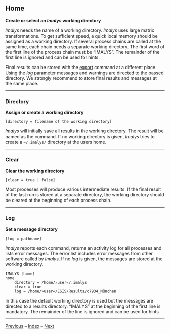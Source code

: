 ## Home

**Create or select an *Imalys* working directory**

*Imalys* needs the name of a working directory. *Imalys* uses large matrix transformations. To get sufficient speed, a quick local memory should be assigned as a working directory. If several process chains are called at the same time, each chain needs a separate working directory. The first word of the first line of the process chain must be “IMALYS”. The remainder of the first line is ignored and can be used for hints.

Final results can be stored with the [export](11_Export.md) command at a different place. Using the *log* parameter messages and warnings are directed to the passed directory. We strongly recommend to store final results and messages at the same place. 

------

### Directory

**Assign or create a working directory**

`[directory = filename of the working directory]`

*Imalys* will initially save all results in the working directory. The result will be named as the command. If no working directory is given, *Imalys* tries to create a `~/.imalys/` directory at the users home.

------

### Clear

**Clear the working directory**

`[clear = true | false]`

Most processes will produce various intermediate results. If the final result of the last run is stored at a separate directory, the working directory should be cleared at the beginning of each process chain.

-----

### Log

**Set a message directory**

`[log = pathname]`

*Imalys* reports each command, returns an activity log for all processes and lists error messages. The error list includes error messages from other software called by *Imalys*. If no *log* is given, the messages are stored at the working directory.

```
IMALYS [home]
home
	directory = /home/»user«/.imalys
	clear = true
	log = /home/»user«/ESIS/Results/c7934_München
```

In this case the default working directory is used but the messages are directed to a results directory. “IMALYS” at the beginning of the first line is mandatory. The remainder of the line is ignored and can be used for hints

------

[Previous](0_Execute.md)	–	[Index](Index.md)	–	[Next](1_Home.md)
